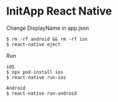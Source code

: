# InitApp React Native

Change DisplayName in app.json
```
$ rm -rf android && rm -rf ios
$ react-native eject
```

Run 
```
iOS
$ npx pod-install ios
$ react-native run-ios

Android
$ react-native run-android
```
